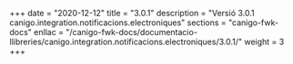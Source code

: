 +++
date        = "2020-12-12"
title       = "3.0.1"
description = "Versió 3.0.1 canigo.integration.notificacions.electroniques"
sections    = "canigo-fwk-docs"
enllac		= "/canigo-fwk-docs/documentacio-llibreries/canigo.integration.notificacions.electroniques/3.0.1/"
weight		= 3
+++
